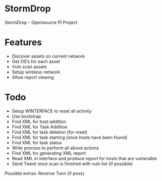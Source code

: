StormDrop
=========

StormDrop - Opensource PI Project

# Features

* Discover assets on current network
* Get OS’s for each asset
* Vuln scan assets
* Setup wireless network
* Allow report viewing

# Todo

* Setup WINTERFACE to reset all activity
* Use bootstrap
* Find XML for host addition
* Find XML for Task Addition
* Find XML for task deletion (for reset)
* Find XML for task starting (once hosts have been found)
* Find XML for task status
* Write process to perform all above actions
* Find XML for generating XML report
* Read XML in interface and produce report for hosts that are vulnerable
* Send Tweet once scan is finished with vuln list (if possible)

Possible extras: Reverse Tunn (if poss)
